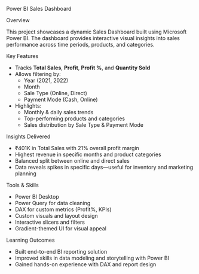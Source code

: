  Power BI Sales Dashboard

 Overview

This project showcases a dynamic Sales Dashboard built using Microsoft Power BI. The dashboard provides interactive visual insights into sales performance across time periods, products, and categories.

 Key Features

- Tracks **Total Sales**, **Profit**, **Profit %**, and **Quantity Sold**
- Allows filtering by:
  - Year (2021, 2022)
  - Month
  - Sale Type (Online, Direct)
  - Payment Mode (Cash, Online)
- Highlights:
  - Monthly & daily sales trends
  - Top-performing products and categories
  - Sales distribution by Sale Type & Payment Mode

Insights Delivered

- ₹401K in Total Sales with 21% overall profit margin
- Highest revenue in specific months and product categories
- Balanced split between online and direct sales
- Data reveals spikes in specific days—useful for inventory and marketing planning

 Tools & Skills

- Power BI Desktop
- Power Query for data cleaning
- DAX for custom metrics (Profit%, KPIs)
- Custom visuals and layout design
- Interactive slicers and filters
- Gradient-themed UI for visual appeal

Learning Outcomes

- Built end-to-end BI reporting solution
- Improved skills in data modeling and storytelling with Power BI
- Gained hands-on experience with DAX and report design



